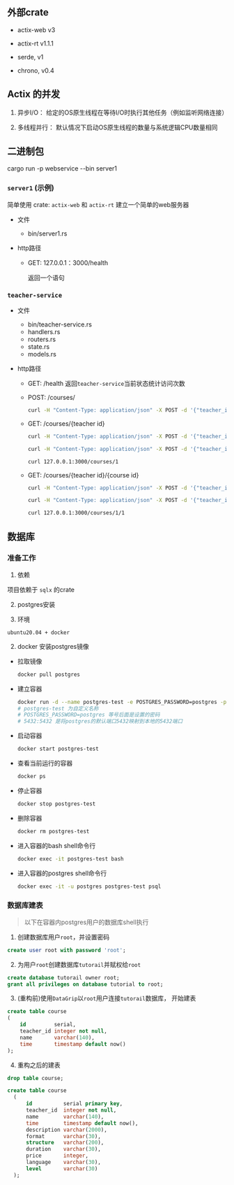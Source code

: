 ## 外部crate

- actix-web v3
- actix-rt v1.1.1

- serde, v1
- chrono, v0.4

## Actix 的并发

1. 异步I/O： 给定的OS原生线程在等待I/O时执行其他任务（例如监听网络连接）

2. 多线程并行： 默认情况下启动OS原生线程的数量与系统逻辑CPU数量相同

## 二进制包

cargo run -p webservice --bin server1

### `server1` (示例)

简单使用 crate: `actix-web` 和 `actix-rt` 建立一个简单的web服务器

- 文件

  - bin/server1.rs

- http路径
  - GET:  127.0.0.1：3000/health
    
    返回一个语句


### `teacher-service`

- 文件

  - bin/teacher-service.rs
  - handlers.rs
  - routers.rs
  - state.rs
  - models.rs

- http路径

  - GET:  /health
    返回`teacher-service`当前状态统计访问次数

  - POST: /courses/

    ```sh
    curl -H "Content-Type: application/json" -X POST -d '{"teacher_id":1, "name":"First course"}' "127.0.0.1:3000/courses/"
    ```

  - GET:  /courses/{teacher id}

    ```sh
    curl -H "Content-Type: application/json" -X POST -d '{"teacher_id":1, "name":"First course"}' "127.0.0.1:3000/courses/"

    curl -H "Content-Type: application/json" -X POST -d '{"teacher_id":1, "name":"Second course"}' "127.0.0.1:3000/courses/"
    
    curl 127.0.0.1:3000/courses/1
    ```

  - GET:  /courses/{teacher id}/{course id}

    ```sh
    curl -H "Content-Type: application/json" -X POST -d '{"teacher_id":1, "name":"First course"}' "127.0.0.1:3000/courses/"

    curl -H "Content-Type: application/json" -X POST -d '{"teacher_id":1, "name":"Second course"}' "127.0.0.1:3000/courses/"

    curl 127.0.0.1:3000/courses/1/1
    ```


## 数据库

### 准备工作

1. 依赖

  项目依赖于 `sqlx` 的crate

2. postgres安装

  1. 环境

    ubuntu20.04 + docker

  2. docker 安装postgres镜像

   - 拉取镜像

      ```sh
      docker pull postgres 
      ```
   - 建立容器

      ```sh
      docker run -d --name postgres-test -e POSTGRES_PASSWORD=postgres -p 5432:5432 postgres
      # postgres-test 为自定义名称
      # POSTGRES_PASSWORD=postgres 等号后面是设置的密码
      # 5432:5432 是将postgres的默认端口5432映射到本地的5432端口 
      ```

   - 启动容器
      ```sh
      docker start postgres-test
      ```

   - 查看当前运行的容器
      ```sh
      docker ps
      ```

   - 停止容器
      ```sh
      docker stop postgres-test
      ```

   - 删除容器
      ```sh
      docker rm postgres-test
      ```

   - 进入容器的bash shell命令行
      ```sh
      docker exec -it postgres-test bash
      ```

   - 进入容器的postgres shell命令行
      ```sh
      docker exec -it -u postgres postgres-test psql
      ```

### 数据库建表

> 以下在容器内postgres用户的数据库shell执行

1. 创建数据库用户`root`，并设置密码
  ```sql
  create user root with password 'root';
  ```

2. 为用户`root`创建数据库`tutorail`并赋权给`root`
  ```sql
  create database tutorail owner root;
  grant all privileges on database tutorial to root;
  ```


3. (重构前)使用`DataGrip`以`root`用户连接`tutorail`数据库， 开始建表

  ```sql
  create table course
  (
      id         serial,
      teacher_id integer not null,
      name       varchar(140),
      time       timestamp default now()
  );
  ```


4. 重构之后的建表

  ```sql
  drop table course;

  create table course
    (
        id          serial primary key,
        teacher_id  integer not null,
        name        varchar(140),
        time        timestamp default now(),
        description varchar(2000),
        format      varchar(30),
        structure   varchar(200),
        duration    varchar(30),
        price       integer,
        language    varchar(30),
        level       varchar(30)
    );
  ```

